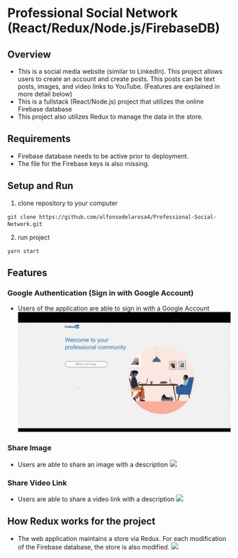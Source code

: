 # Professional Social Network (React/Redux/Node.js/FirebaseDB)

## Overview
- This is a social media website (similar to LinkedIn). This project allows users to create an account and create posts. This posts can be text posts, images, and video links to YouTube. (Features are explained in more detail below)
- This is a fullstack (React/Node.js) project that utilizes the online Firebase database
- This project also utilizes Redux to manage the data in the store.

## Requirements
- Firebase database needs to be active prior to deployment.
- The file for the Firebase keys is also missing.

## Setup and Run
1. clone repository to your computer
```
git clone https://github.com/alfonsodelarosa4/Professional-Social-Network.git
```
2. run project
```
yarn start
```

## Features

### Google Authentication (Sign in with Google Account)
- Users of the application are able to sign in with a Google Account
![](https://github.com/alfonsodelarosa4/Professional-Social-Network/blob/main/demo_gifs/Google%20Auth.gif)

### Share Image
- Users are able to share an image with a description
![](https://github.com/alfonsodelarosa4/Professional-Social-Network/blob/main/demo_gifs/Share%20Image.gif)

### Share Video Link
- Users are able to share a video link with a description
![](https://github.com/alfonsodelarosa4/Professional-Social-Network/blob/main/demo_gifs/Share%20Video%20Link.gif)

## How Redux works for the project
- The web application maintains a store via Redux. For each modification of the Firebase database, the store is also modified.
![](https://d33wubrfki0l68.cloudfront.net/01cc198232551a7e180f4e9e327b5ab22d9d14e7/b33f4/assets/images/reduxdataflowdiagram-49fa8c3968371d9ef6f2a1486bd40a26.gif)

